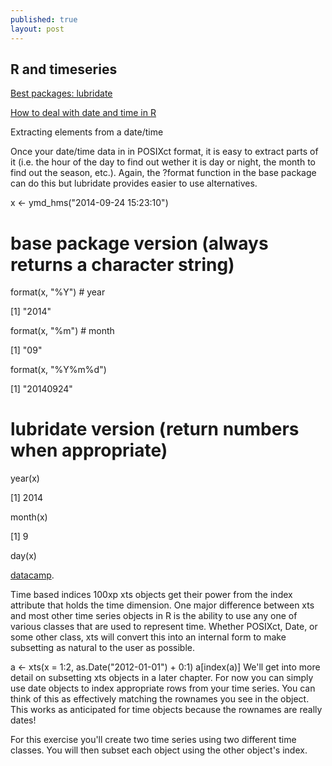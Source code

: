 ```yaml
---
published: true
layout: post
---
```

## R and timeseries




[Best packages: lubridate](https://www.rdocumentation.org/packages/lubridate/versions/1.6.0/topics/ymd_hms)

[How to deal with date and time in R](https://rstudio-pubs-static.s3.amazonaws.com/28038_1bcb9aa80ca84f27ace07d612872861a.html)


Extracting elements from a date/time

Once your date/time data in in POSIXct format, it is easy to extract parts of it (i.e. the hour of the day to find out wether it is day or night, the month to find out the season, etc.). Again, the ?format function in the base package can do this but lubridate provides easier to use alternatives.

x <- ymd_hms("2014-09-24 15:23:10")
# base package version (always returns a character string)
format(x, "%Y") # year

[1] "2014"

format(x, "%m") # month

[1] "09"

format(x, "%Y%m%d")

[1] "20140924"

# lubridate version (return numbers when appropriate)
year(x)

[1] 2014

month(x)

[1] 9

day(x)

[datacamp](https://campus.datacamp.com/courses/manipulating-time-series-data-in-r-with-xts-zoo/introduction-to-extensible-time-series-using-xts-and-zoo-for-time-series?ex=7). 


Time based indices
100xp
xts objects get their power from the index attribute that holds the time dimension. One major difference between xts and most other time series objects in R is the ability to use any one of various classes that are used to represent time. Whether POSIXct, Date, or some other class, xts will convert this into an internal form to make subsetting as natural to the user as possible.

a <- xts(x = 1:2, as.Date("2012-01-01") + 0:1)
a[index(a)]
We'll get into more detail on subsetting xts objects in a later chapter. For now you can simply use date objects to index appropriate rows from your time series. You can think of this as effectively matching the rownames you see in the object. This works as anticipated for time objects because the rownames are really dates!

For this exercise you'll create two time series using two different time classes. You will then subset each object using the other object's index.
